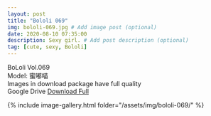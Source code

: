 ```yaml
---
layout: post
title: "Bololi 069"
img: bololi-069.jpg # Add image post (optional)
date: 2020-08-10 07:35:00
description: Sexy girl. # Add post description (optional)
tag: [cute, sexy, Bololi]
---
```

BoLoli Vol.069  
Model: 蜜嘟喵                                       
Images in download package have full quality                    
Google Drive [Download Full](http://gestyy.com/ewF6gH)

{% include image-gallery.html folder="/assets/img/bololi-069/" %}
